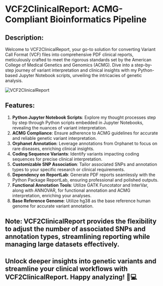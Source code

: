 # VCF2ClinicalReport: ACMG-Compliant Bioinformatics Pipeline

## Description:
Welcome to VCF2ClinicalReport, your go-to solution for converting Variant Call Format (VCF) files into comprehensive PDF clinical reports, meticulously crafted to meet the rigorous standards set by the American College of Medical Genetics and Genomics (ACMG). Dive into a step-by-step journey of variant interpretation and clinical insights with my Python-based Jupyter Notebook scripts, unveiling the intricacies of genetic analysis.

![VCF2ClinicalReport](https://github.com/raysteven/VCF2ClinicalReport/assets/81166752/1d2b959b-c270-46e2-b052-13cf9f1d6bf8)

## Features:
1. **Python Jupyter Notebook Scripts**: Explore my thought processes step by step through Python scripts embedded in Jupyter Notebooks, revealing the nuances of variant interpretation.
2. **ACMG Compliance**: Ensure adherence to ACMG guidelines for accurate and reliable genetic variant interpretation.
3. **Orphanet Annotation**: Leverage annotations from Orphanet to focus on rare diseases, enriching clinical insights.
4. **Coding Sequence Variants**: Identify variants impacting coding sequences for precise clinical interpretation.
5. **Customizable SNP Association**: Tailor associated SNPs and annotation types to your specific research or clinical requirements.
6. **Dependency on ReportLab**: Generate PDF reports seamlessly with the Python Package ReportLab, ensuring professional and polished outputs.
7. **Functional Annotation Tools**: Utilize GATK Funcotator and InterVar, along with ANNOVAR, for functional annotation and ACMG interpretation, enriching your analyses.
8. **Base Reference Genome**: Utilize hg38 as the base reference human genome for accurate variant annotation.

## Note: VCF2ClinicalReport provides the flexibility to adjust the number of associated SNPs and annotation types, streamlining reporting while managing large datasets effectively.

## Unlock deeper insights into genetic variants and streamline your clinical workflows with VCF2ClinicalReport. Happy analyzing! 🧬💻
